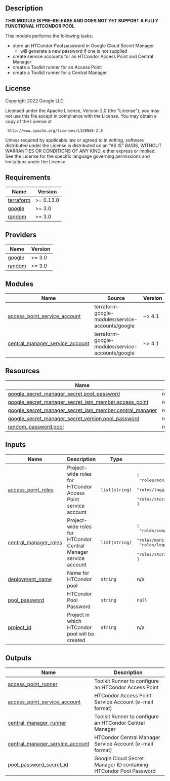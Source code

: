 ## Description

**THIS MODULE IS PRE-RELEASE AND DOES NOT YET SUPPORT A FULLY FUNCTIONAL
HTCONDOR POOL**

This module performs the following tasks:

- store an HTCondor Pool password in Google Cloud Secret Manager
  - will generate a new password if one is not supplied
- create service accounts for an HTCondor Access Point and Central Manager
- create a Toolkit runner for an Access Point
- create a Toolkit runner for a Central Manager

[htcrole]: https://htcondor.readthedocs.io/en/latest/getting-htcondor/admin-quick-start.html#what-get-htcondor-does-to-configure-a-role

## License

<!-- BEGINNING OF PRE-COMMIT-TERRAFORM DOCS HOOK -->
Copyright 2022 Google LLC

Licensed under the Apache License, Version 2.0 (the "License");
you may not use this file except in compliance with the License.
You may obtain a copy of the License at

     http://www.apache.org/licenses/LICENSE-2.0

Unless required by applicable law or agreed to in writing, software
distributed under the License is distributed on an "AS IS" BASIS,
WITHOUT WARRANTIES OR CONDITIONS OF ANY KIND, either express or implied.
See the License for the specific language governing permissions and
limitations under the License.

## Requirements

| Name | Version |
|------|---------|
| <a name="requirement_terraform"></a> [terraform](#requirement\_terraform) | >= 0.13.0 |
| <a name="requirement_google"></a> [google](#requirement\_google) | >= 3.0 |
| <a name="requirement_random"></a> [random](#requirement\_random) | >= 3.0 |

## Providers

| Name | Version |
|------|---------|
| <a name="provider_google"></a> [google](#provider\_google) | >= 3.0 |
| <a name="provider_random"></a> [random](#provider\_random) | >= 3.0 |

## Modules

| Name | Source | Version |
|------|--------|---------|
| <a name="module_access_point_service_account"></a> [access\_point\_service\_account](#module\_access\_point\_service\_account) | terraform-google-modules/service-accounts/google | ~> 4.1 |
| <a name="module_central_manager_service_account"></a> [central\_manager\_service\_account](#module\_central\_manager\_service\_account) | terraform-google-modules/service-accounts/google | ~> 4.1 |

## Resources

| Name | Type |
|------|------|
| [google_secret_manager_secret.pool_password](https://registry.terraform.io/providers/hashicorp/google/latest/docs/resources/secret_manager_secret) | resource |
| [google_secret_manager_secret_iam_member.access_point](https://registry.terraform.io/providers/hashicorp/google/latest/docs/resources/secret_manager_secret_iam_member) | resource |
| [google_secret_manager_secret_iam_member.central_manager](https://registry.terraform.io/providers/hashicorp/google/latest/docs/resources/secret_manager_secret_iam_member) | resource |
| [google_secret_manager_secret_version.pool_password](https://registry.terraform.io/providers/hashicorp/google/latest/docs/resources/secret_manager_secret_version) | resource |
| [random_password.pool](https://registry.terraform.io/providers/hashicorp/random/latest/docs/resources/password) | resource |

## Inputs

| Name | Description | Type | Default | Required |
|------|-------------|------|---------|:--------:|
| <a name="input_access_point_roles"></a> [access\_point\_roles](#input\_access\_point\_roles) | Project-wide roles for HTCondor Access Point service account | `list(string)` | <pre>[<br>  "roles/monitoring.metricWriter",<br>  "roles/logging.logWriter",<br>  "roles/storage.objectViewer"<br>]</pre> | no |
| <a name="input_central_manager_roles"></a> [central\_manager\_roles](#input\_central\_manager\_roles) | Project-wide roles for HTCondor Central Manager service account | `list(string)` | <pre>[<br>  "roles/compute.instanceAdmin",<br>  "roles/monitoring.metricWriter",<br>  "roles/logging.logWriter",<br>  "roles/storage.objectViewer"<br>]</pre> | no |
| <a name="input_deployment_name"></a> [deployment\_name](#input\_deployment\_name) | Name for HTCondor pool | `string` | n/a | yes |
| <a name="input_pool_password"></a> [pool\_password](#input\_pool\_password) | HTCondor Pool Password | `string` | `null` | no |
| <a name="input_project_id"></a> [project\_id](#input\_project\_id) | Project in which HTCondor pool will be created | `string` | n/a | yes |

## Outputs

| Name | Description |
|------|-------------|
| <a name="output_access_point_runner"></a> [access\_point\_runner](#output\_access\_point\_runner) | Toolkit Runner to configure an HTCondor Access Point |
| <a name="output_access_point_service_account"></a> [access\_point\_service\_account](#output\_access\_point\_service\_account) | HTCondor Access Point Service Account (e-mail format) |
| <a name="output_central_manager_runner"></a> [central\_manager\_runner](#output\_central\_manager\_runner) | Toolkit Runner to configure an HTCondor Central Manager |
| <a name="output_central_manager_service_account"></a> [central\_manager\_service\_account](#output\_central\_manager\_service\_account) | HTCondor Central Manager Service Account (e-mail format) |
| <a name="output_pool_password_secret_id"></a> [pool\_password\_secret\_id](#output\_pool\_password\_secret\_id) | Google Cloud Secret Manager ID containing HTCondor Pool Password |
<!-- END OF PRE-COMMIT-TERRAFORM DOCS HOOK -->
